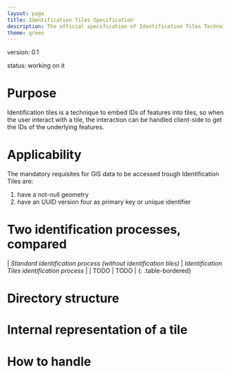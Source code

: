 ```yaml
---
layout: page
title: Identification Tiles Specification
description: The official specification of Identification Tiles Technology
theme: green
---
```


version: 0.1

status: working on it

# Purpose
Identification tiles is a technique to embed IDs of features into tiles, so when the user interact with a tile, the interaction can be handled client-side to get the IDs of the underlying features.

# Applicability
The mandatory requisites for GIS data to be accessed trough Identification Tiles are:

1. have a not-null geometry
1. have an UUID version four as primary key or unique identifier

# Two identification processes, compared

| *Standard identification process (without identification tiles)*  | *Identification Tiles identification process* |
| TODO | TODO |
{: .table-bordered}

# Directory structure


# Internal representation of a tile


# How to handle
